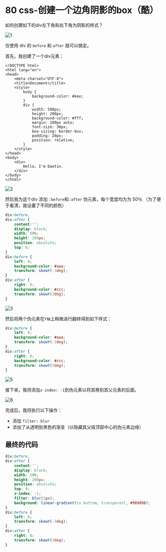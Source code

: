 # 80 css-创建一个边角阴影的box（酷）

如何创建如下的div左下角和右下角为阴影的样式？

![1](https://user-images.githubusercontent.com/23518990/70306958-13a9ec00-1843-11ea-88a6-4fd782c3084e.png)

仅使用 div 的 `before` 和 `after` 就可以搞定。

首先，我创建了一个div元素：

```markup
<!DOCTYPE html>
<html lang="en">
<head>
    <meta charset="UTF-8">
    <title>Document</title>
    <style>
        body {
            background-color: #eee;
        }
        div {
            width: 500px;
            height: 200px;
            background-color: #fff;
            margin: 100px auto;
            font-size: 30px;
            box-sizing: border-box;
            padding: 20px;
            position: relative;
        }
    </style>
</head>
<body>
    <div>
        Hello, I'm Daotin.
    </div>
</body>
</html>
```

![2](https://user-images.githubusercontent.com/23518990/70306974-1ad0fa00-1843-11ea-904e-0ac6a2d30a94.png)

然后我为这个div 添加 `:before`和`:after` 伪元素，每个宽度均为为 50％ （为了便于看清，我设置了不同的颜色）

```css
div:before,
div:after {
    content:'';
    display: block;
    width: 50%;
    height: 200px;
    position: absolute;
    top: 0;
}
div:before {
    left: 0;
    background-color: #aaa;
    transform: skewY(-3deg);
}
div:after {
    right: 0;
    background-color: #ccc;
    transform: skewY(3deg);
}
```

![3](https://user-images.githubusercontent.com/23518990/70306992-22909e80-1843-11ea-8162-34bc9605bfcd.png)

然后将两个伪元素在`Y轴`上稍微进行翻转得到如下样式：

```css
div:before {
    left: 0;
    background-color: #aaa;
    transform: skewY(-3deg);
}
div:after {
    right: 0;
    background-color: #ccc;
    transform: skewY(3deg);
}
```

![5](https://user-images.githubusercontent.com/23518990/70307002-28867f80-1843-11ea-93fe-0aa92c71d265.png)

接下来，我将添加`z-index: -1`到伪元素以将其移到其父元素的后面。

![6](https://user-images.githubusercontent.com/23518990/70307009-2cb29d00-1843-11ea-9685-d900091133b1.png)

完成后，我将执行以下操作：

* 添加 `filter: blur`
* 添加了从透明到黑色的渐变（以隐藏其父级顶部中心的伪元素边缘）

## 最终的代码

```css
div:before,
div:after {
    content:'';
    display: block;
    width: 50%;
    height: 200px;
    position: absolute;
    top: 0;
    z-index: -1;
    filter: blur(3px);
    background: linear-gradient(to bottom, transparent, #989898);
}
div:before {
    left: 0;
    transform: skewY(-3deg);
}
div:after {
    right: 0;
    transform: skewY(3deg);
}
```


